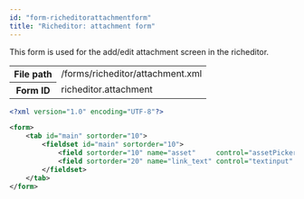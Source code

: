 ```yaml
---
id: "form-richeditorattachmentform"
title: "Richeditor: attachment form"
---
```


This form is used for the add/edit attachment screen in the richeditor.

<div class="table-responsive"><table class="table table-condensed"><tr><th>File path</th><td>/forms/richeditor/attachment.xml</td></tr><tr><th>Form ID</th><td>richeditor.attachment</td></tr></table></div>

```xml
<?xml version="1.0" encoding="UTF-8"?>

<form>
    <tab id="main" sortorder="10">
        <fieldset id="main" sortorder="10">
            <field sortorder="10" name="asset"     control="assetPicker" required="true"  label="cms:ckeditor.attachmentpicker.asset.label" allowedtypes="document" />
            <field sortorder="20" name="link_text" control="textinput"   required="false" label="cms:ckeditor.attachmentpicker.link_text.label" maxLength="200" placeholder="cms:ckeditor.attachmentpicker.link_text.placeholder" />
        </fieldset>
    </tab>
</form>
```